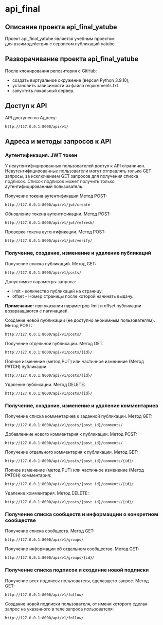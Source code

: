 # api_final

## Описание проекта api_final_yatube

Проект api_final_yatube является учебным проектом  
для взаимодействия с сервисом публикаций yatube.  

## Разворачивание проекта api_final_yatube

После клонирования репозитория с GitHub:

- создать виртуальное окружение (версия Python 3.9.10);
- установить зависимости из файла requirements.txt
- запустить локальный сервер.

## Доступ к API

API доступен по Адресу:  

    http://127.0.0.1:8000/api/v1/

## Адреса и методы запросов к API

### Аутентификация. JWT токен

У неаутентифицированных пользователей доступ к API ограничен.  
Неаутентифицированные пользователи могут отправлять только GET запросы, за исключением GET запросов
для получения списка подписок. Список подписок может получить
только аутентифицированный пользователь.  

Получение токена аутентификации Метод POST:  

    http://127.0.0.1:8000/api/v1/jwt/create

Обновление токена аутентификации. Метод POST:  

    http://127.0.0.1:8000/api/v1/jwt/refresh/

Проверка токена аутентификации. Метод POST:  

    http://127.0.0.1:8000/api/v1/jwt/verify/

### Получение, создание, изменение и удаление публикаций

Получение списка публикаций. Метод GET:  

    http://127.0.0.1:8000/api/v1/posts/

Допустимые параметры запроса:

- limit - количество публикаций на страницу;
- offset - Номер страницы после которой начинать выдачу.

**Примечание:** при указании параметров limit и offset
публикации возвраащаются с пагинацией.  

Создание новой публикации (не доступно анонимным пользователям). Метод POST:  

    http://127.0.0.1:8000/api/v1/posts/

Получение отдельной публикации. Метод GET:  

    http://127.0.0.1:8000/api/v1/posts/{id}/

Полное изменение (метод PUT) или частичное изменение (Метод PATCH) публикации:  

    http://127.0.0.1:8000/api/v1/posts/{id}/

Удаление публикации. Метод DELETE:  

    http://127.0.0.1:8000/api/v1/posts/{id}/

### Получение, создание, изменение и удаление комментариев

Получение списка комментариев к заданной публикации. Метод GET:  

    http://127.0.0.1:8000/api/v1/posts/{post_id}/comments/

Добавленние нового комментария к публикации. Метод POST:  

    http://127.0.0.1:8000/api/v1/posts/{post_id}/comments/

Получение отдельного комментария к публикации. Метод GET:  

    http://127.0.0.1:8000/api/v1/posts/{post_id}/comments/{id}/

Полное изменение (метод PUT) или частичное изменение (Метод PATCH) комментария:

    http://127.0.0.1:8000/api/v1/posts/{post_id}/comments/{id}/

Удаление комментария. Метод DELETE:  

    http://127.0.0.1:8000/api/v1/posts/{post_id}/comments/{id}/

### Получение списка сообществ и информацции о конкретном сообществе

Получение списка сообществ. Метод GET:  

    http://127.0.0.1:8000/api/v1/groups/

Получение информации об отдельном сообществе. Метод GET:  

    http://127.0.0.1:8000/api/v1/groups/{id}/

### Получение списка подписок и создание новой подписки

Получение всех подписок пользователя, сделавшего запрос. Метод GET:  

    http://127.0.0.1:8000/api/v1/follow/

Создание новой подписки пользователя, от имени которого
сделан запрос на указанного в теле запроса пользователя:  

    http://127.0.0.1:8000/api/v1/follow/
